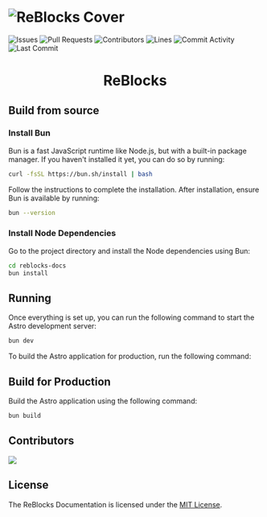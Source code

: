 # ![ReBlocks Cover](/.github/assets/cover.png)

![Issues](https://img.shields.io/github/issues-raw/Redot-Experimental/reblocks-docs?color=FFA726&label=issues&style=for-the-badge)
![Pull Requests](https://img.shields.io/github/issues-pr-raw/Redot-Experimental/reblocks-docs?color=FFA726&label=PRs&style=for-the-badge)
![Contributors](https://img.shields.io/github/contributors/Redot-Experimental/reblocks-docs?color=FFA726&label=contributors&style=for-the-badge)
![Lines](https://img.shields.io/endpoint?url=https://ghloc.vercel.app/api/Redot-Experimental/reblocks-docs/badge?style=flat&logoColor=white&color=FFA726&style=for-the-badge)
![Commit Activity](https://img.shields.io/github/commit-activity/m/Redot-Experimental/reblocks-docs?color=FFA726&label=commits&style=for-the-badge)
![Last Commit](https://img.shields.io/github/last-commit/Redot-Experimental/reblocks-docs?color=FFA726&label=last%20commit&style=for-the-badge)

<div align="center">

<h1 align="center">ReBlocks</h1>

</div>

## Build from source

### Install Bun

Bun is a fast JavaScript runtime like Node.js, but with a built-in package manager. If you haven't installed it yet, you can do so by running:

```bash
curl -fsSL https://bun.sh/install | bash
```

Follow the instructions to complete the installation. After installation, ensure Bun is available by running:

```bash
bun --version
```

### Install Node Dependencies

Go to the project directory and install the Node dependencies using Bun:

```bash
cd reblocks-docs
bun install
```

## Running

Once everything is set up, you can run the following command to start the Astro development server:

```bash
bun dev
```

To build the Astro application for production, run the following command:

## Build for Production

Build the Astro application using the following command:

```bash
bun build
```

## Contributors

<a href="https://github.com/Redot-Experimental/reblocks-docs/graphs/contributors">
  <img src="https://contrib.rocks/image?repo=Redot-Experimental/reblocks-docs" />
</a>

## License

The ReBlocks Documentation is licensed under the [MIT License](LICENSE).
